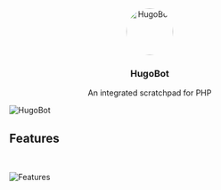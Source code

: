 <div align="center">
  <div>
      <img src="https://hugobot.io/img/logo.png" alt="HugoBot" width="84" style="border-radius: 50%;"/>
  </div>
  <h3>HugoBot</h3>
  <p>An integrated scratchpad for PHP</p>
</div>

![HugoBot](https://i.imgur.com/MEV3B1W.png)

## Features

<br/>

![Features](https://i.imgur.com/Z59qwIP.png)
